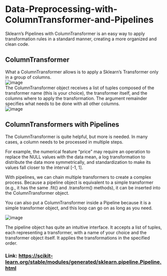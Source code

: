 # Data-Preprocessing-with-ColumnTransformer-and-Pipelines
Sklearn’s Pipelines with ColumnTransformer is an easy way to apply transformation rules in a standard manner, creating a more organized and clean code. </br>

## ColumnTransformer
What a ColumnTransformer allows is to apply a Sklearn’s Transformer only in a group of columns.</br>
![image](https://github.com/srsapireddy/Data-Preprocessing-with-ColumnTransformer-and-Pipelines/assets/32967087/613ff2d2-1001-4db3-8df7-0b30dd4612da)</br>
The ColumnTransformer object receives a list of tuples composed of the transformer name (this is your choice), the transformer itself, and the columns where to apply the transformation. The argument remainder specifies what needs to be done with all other columns.</br>
![image](https://github.com/srsapireddy/Data-Preprocessing-with-ColumnTransformer-and-Pipelines/assets/32967087/ce5e1bcb-0da4-41b3-b86a-fb5b33744dd1)</br>

## ColumnTransformers with Pipelines
The ColumnTransformer is quite helpful, but more is needed. In many cases, a column needs to be processed in multiple steps.</br>

For example, the numerical feature “price” may require an operation to replace the NULL values with the data mean, a log transformation to distribute the data more symmetrically, and standardization to make its values fall closer to the interval [-1, 1].</br>

With pipelines, we can chain multiple transformers to create a complex process. Because a pipeline object is equivalent to a simple transformer (e.g., it has the same .fit() and .transform() methods), it can be inserted into the ColumnTransformer object.</br>

You can also put a ColumnTransformer inside a Pipeline because it is a simple transformer object, and this loop can go on as long as you need.</br>

![image](https://github.com/srsapireddy/Data-Preprocessing-with-ColumnTransformer-and-Pipelines/assets/32967087/ef98d803-2e12-49a8-8b67-5a408720db0e)</br>

The pipeline object has quite an intuitive interface. It accepts a list of tuples, each representing a transformer, with a name of your choice and the transformer object itself. It applies the transformations in the specified order.</br>

### Link: https://scikit-learn.org/stable/modules/generated/sklearn.pipeline.Pipeline.html



